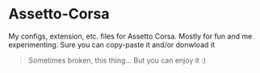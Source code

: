 # Assetto-Corsa

My configs, extension, etc. files for Assetto Corsa. Mostly for fun
and me experimenting. Sure you can copy-paste it and/or donwload it

> Sometimes broken, this thing...
> But you can enjoy it :)

